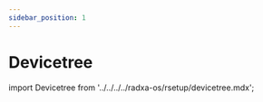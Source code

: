 ```yaml
---
sidebar_position: 1
---
```


# Devicetree

import Devicetree from '../../../../radxa-os/rsetup/devicetree.mdx';

<Devicetree />
